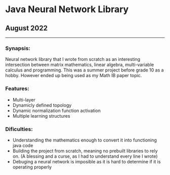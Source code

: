 # Java Neural Network Library

## August 2022

---

### Synapsis:
Neural network library that I wrote from scratch as an interesting intersection between matrix mathematics, linear algebra, multi-variable calculus and programming. This was a summer project before grade 10 as a hobby. However ended up being used as my Math IB paper topic. 


### Features:
* Multi-layer
* Dynamicly defined topology
* Dynamic normalization function activation
* Multiple learning structures

### Dificulties:
* Understanding the mathematics enough to convert it into functioning java code
* Building the project from scratch, meaning no prebuilt libraries to rely on. (A blessing and a curse, as I had to understand every line I wrote)
* Debuging a neural network is imposible as it is hard to determine if it is operating properly